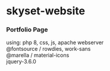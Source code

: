 # skyset-website
### Portfolio Page

using:
php 8, css, js, apache webserver<br>
@fontsource / rowdies, work-sans<br>
@marella / material-icons<br>
jquery-3.6.0<br>
